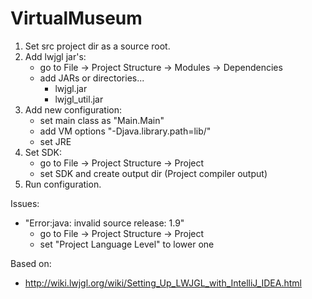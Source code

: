 # VirtualMuseum
1. Set src project dir as a source root.
2. Add lwjgl jar's:
	- go to File -> Project Structure -> Modules -> Dependencies
	- add JARs or directories...
		- lwjgl.jar
		- lwjgl_util.jar
3. Add new configuration:
	- set main class as "Main.Main"
	- add VM options "-Djava.library.path=lib/"
	- set JRE
4. Set SDK:
	- go to File -> Project Structure -> Project
	- set SDK and create output dir (Project compiler output)
5. Run configuration.

Issues:
  - "Error:java: invalid source release: 1.9"
    - go to File -> Project Structure -> Project
    - set "Project Language Level" to lower one

Based on:
 - http://wiki.lwjgl.org/wiki/Setting_Up_LWJGL_with_IntelliJ_IDEA.html
